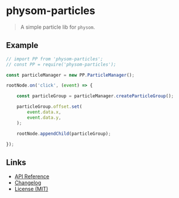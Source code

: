# physom-particles

> A simple particle lib for `physom`.

## Example

```javascript
// import PP from 'physom-particles';
// const PP = require('physom-particles');

const particleManager = new PP.ParticleManager();

rootNode.on('click', (event) => {

    const particleGroup = particleManager.createParticleGroup();

    particleGroup.offset.set(
        event.data.x,
        event.data.y,
    );

    rootNode.appendChild(particleGroup);

});
```

## Links

- [API Reference](https://github.com/huang2002/physom-particles/wiki)
- [Changelog](./CHANGELOG.md)
- [License (MIT)](./LICENSE)
